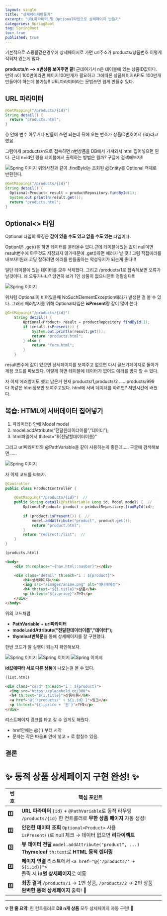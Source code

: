```yaml
---
layout: single
title: "상세페이지만들기"
excerpt: "URL파라미터 및 Optional타입으로 상세페이지 만들기"
categories: SpringBoot
tag: SpringBoot
toc: true
published: true
---
```


기본적으로 쇼핑몰같은경우에 상세페이지로 가면
url주소가 products/상품번호 이렇게 적혀져 있는게 많다.

**products/n --> n번상품 보여주면 끝!**
근데여기서 n은 테이블에 있는 상품ID값이다.
만약 n이 100만이라면 페이지100만개가 필요하고 
그에따른 상품페이지API도 100만개 만들어야 하는데 불가능!!
URL파라미터라는 문법쓰면 쉽게 만들수 있다.


## URL 파라미터
```java
@GetMapping("/products/{id}")
String detail() {
  return "products.html";
} 
```
{} 안에 변수 아무거나 만들어 쓰면 되는데 뒤에 오는 번호가
상품ID번호여서 {id}라고 했음

그럼이제 products/n으로 접속하면 n번상품을 DB에서 가져와서
html 집어넣으면 된다. 
근데 n=id인 행을 테이블에서 출력하는 방법은 뭘까?
구글에 검색해보자!!

![Spring 이미지](/assets/images/spring08.png)
위의사진과 같이 .findById는 조회된 @Entity를 Optional
객체로 반환한다. 

```java
@GetMapping("/products/{id}")
String detail() {
  Optional<Product> result = productRepository.findById(1);
  System.out.println(result.get());
  return "products.html";
} 
```

## Optional<> 타입
Optional 타입의 특징은 **값이 있을 수도 있고 없을 수도 있는** 타입이다.

Optionl은 .get()을 하면 데이터를 불러올수 있다.근데 테이블에있는 값이 null이면
result변수에 아무것도 저장되지 않기때문에 .get()하면 에러가 날 것!!
그럼 직접에러를 내보자!!원래 코딩 잘하려면 에러를 만들줄아는 악성유저가 되는게 좋다!!!

일단 테이블에 있는 데이터를 모두 삭제했다.
그리고 /products/1로 접속해보면 오류가 날것이다.
왜 오류가나냐? 당연히 id가 1인 상품이 없으니깐!!! 정말쉽다!!!

![Spring 이미지](/assets/images/spring081.png)

위처럼 Optional이 비어있을때 NoSuchElementException에러가 발생한 걸 볼 수 있다.
그래서 에러방지를 위해 Optional타입은 **isPresent**랑 같이 많이 쓴다

```java
@GetMapping("/products/{id}")
    String detail() {
        Optional<Product> result = productRepository.findById(1);
        if (result.isPresent()) {
            System.out.println(result.get());
            return "products.html";
        } else {
            return "form.html";
        }
    }
```
result변수에 값이 있으면 상세페이지를 보여주고 없으면
다시 글쓰기페이지로 돌아가게끔 코드를 짜보았다.
이렇게 하면 테이블에 데이터가 없어도 에러를 방지 할 수 있다.

자 이제 에러방지도 했고 남은거 현재 
products/1,products/2 ......products/999  
다 똑같은 html정보만 보여주고있다. 
html에 서버 데이터를 하려면? 저번시간에 배웠다.

## 복습: HTML에 서버데이터 집어넣기
1. 파라미터() 안에 Model model
2. model.addAttribute(“전달한데이터이름”,”데이터”);
3. html파일에서 th:text=”${전달할데이터이름}”

그리고 url파라미터와 @PathVariable을 같이 사용하는게 좋은데.....
구글에 검색해보면......

![Spring 이미지](/assets/images/spring082.png)

자 이제 코드를 짜보자.

```java
@Controller
public class ProductController {
    
    @GetMapping("/products/{id}")  //
    public String detail(@PathVariable Long id, Model model) {  // 
        Optional<Product> product = productRepository.findById(id);
        
        if (product.isPresent()) {  // 
            model.addAttribute("product", product.get());
            return "product.html";
        }
        return "redirect:/list";  // 
    }
}
```

```html
(products.html)

<body>
    <div th:replace="~{nav.html::navbar}"></div>

    <div class="detail" th:each="i : ${product}">
        <h4>상세페이지</h4>
        <img src="/images/anime.png" alt="애니메이션">
        <h4 th:text="${i.title}">상품</h4>
        <p th:text="${i.price}">가격</p>
    </div>
</body>
```
위의 코드처럼 
- **PathVariable** + **url파라미터**  
- **model.addAttribute(“전달한데이터이름”,”데이터”);**
- **thymleaf반복문**을 통해 상세페이지를 잘 구현했다.

한번 코드가 잘 실행이 되는지 확인해보자.

![Spring 이미지](/assets/images/spring083.png)
![Spring 이미지](/assets/images/spring084.png)
![Spring 이미지](/assets/images/spring085.png)

**id값에따라 서로 다른 상품**이 나오는걸 볼 수 있다.

```html
(list.html)

<div class="card" th:each="i : ${product}">
  <img src="https://placehold.co/300">
  <h4 th:text="${i.title}">상품이름</h4>
  <a href="@{'/products/' + ${i.id} }">링크</a>
  <p th:text="${i.price + '원'}">가격</p>
</div>
```
리스트페이지 링크를 타고 갈 수 있게도 해줬다.
- href안에는 @{ } 부터 시작
- 문자는 작은 따옴표 안에 넣고 + 로 합칠수 있음.


## 결론
# ✨ **동적 상품 상세페이지 구현 완성!** ✨

| 번호 | **핵심 포인트** |
|------|-----------------|
| **1️⃣** | **URL 파라미터** `{id}` + `@PathVariable`로 동적 라우팅<br>`/products/{id}` 한 컨트롤러로 **무한 상품 페이지** 자동 생성! |
| **2️⃣** | **안전한 데이터 조회** `Optional<Product>` 사용<br>`isPresent()`로 null 체크 → 데이터 없으면 **리다이렉트** |
| **3️⃣** | **뷰 데이터 전달** `model.addAttribute("product", ...)`<br>**Thymeleaf** `th:text`로 **HTML 동적 렌더링** |
| **4️⃣** | **페이지 연결** 리스트에서 `<a href="@{'/products/' + ${i.id}}">`<br>클릭 시 **id별 상세페이지**로 이동 |
| **5️⃣** | **최종 결과** `/products/1` → 1번 상품, `/products/2` → 2번 상품<br>**완벽한 동적 상세페이지** 출력! 🎉 |

---

**💡 한 줄 요약**: 한 컨트롤러로 **DB n개 상품** 모두 상세페이지 자동 구현! 🚀










